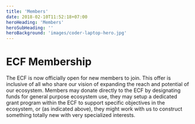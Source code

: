 ```yaml
---
title: 'Members'
date: 2018-02-10T11:52:18+07:00
heroHeading: 'Members'
heroSubHeading: ''
heroBackground: 'images/coder-laptop-hero.jpg'
---
```


# ECF Membership

The ECF is now officially open for new members to join. This offer is inclusive of all who share our vision of expanding the reach and potential of our ecosystem. Members may donate directly to the ECF by designating funds for general purpose ecosystem use, they may setup a dedicated grant program within the ECF to support specific objectives in the ecosystem, or (as indicated above), they might work with us to construct something totally new with very specialized interests.